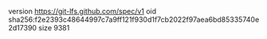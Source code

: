 version https://git-lfs.github.com/spec/v1
oid sha256:f2e2393c48644997c7a9ff121f930d1f7cb2022f97aea6bd85335740e2d17390
size 9381
